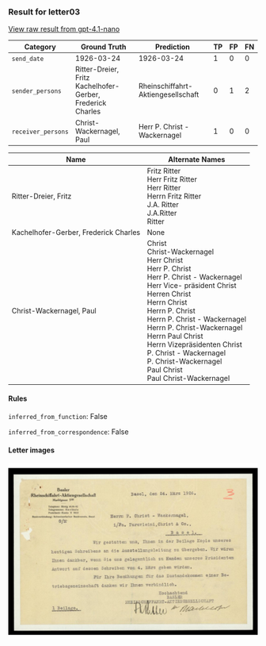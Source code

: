 ### Result for letter03
[View raw result from gpt-4.1-nano](https://github.com/RISE-UNIBAS/humanities_data_benchmark/blob/main/results/2025-09-30/T0073/request_T0073_letter03.json)


| Category          | Ground Truth | Prediction | TP | FP | FN |
|------------------|--------------|------------|----|----|----|
| `send_date`        | 1926-03-24 | 1926-03-24 | 1 | 0 | 0 |
| `sender_persons`  | Ritter-Dreier, Fritz<br>Kachelhofer-Gerber, Frederick Charles | Rheinschiffahrt-Aktiengesellschaft | 0 | 1 | 2 |
| `receiver_persons` | Christ-Wackernagel, Paul | Herr P. Christ - Wackernagel | 1 | 0 | 0 |

| Name | Alternate Names |
| --- | --- |
| Ritter-Dreier, Fritz | Fritz Ritter<br>Herr Fritz Ritter<br>Herr Ritter<br>Herrn Fritz Ritter<br>J.A. Ritter<br>J.A.Ritter<br>Ritter |
| Kachelhofer-Gerber, Frederick Charles | None |
| Christ-Wackernagel, Paul | Christ<br>Christ-Wackernagel<br>Herr Christ<br>Herr P. Christ<br>Herr P. Christ - Wackernagel<br>Herr Vice- präsident Christ<br>Herren Christ<br>Herrn Christ<br>Herrn P. Christ<br>Herrn P. Christ - Wackernagel<br>Herrn P. Christ-Wackernagel<br>Herrn Paul Christ<br>Herrn Vizepräsidenten Christ<br>P. Christ - Wackernagel<br>P. Christ-Wackernagel<br>Paul Christ<br>Paul Christ-Wackernagel |

#### Rules
`inferred_from_function`: False

`inferred_from_correspondence`: False

#### Letter images

<img src="https://github.com/RISE-UNIBAS/humanities_data_benchmark/blob/main/benchmarks/metadata_extraction/images/letter03_p1.jpg?raw=true" alt="letter03_p1.jpg" width="800px">

